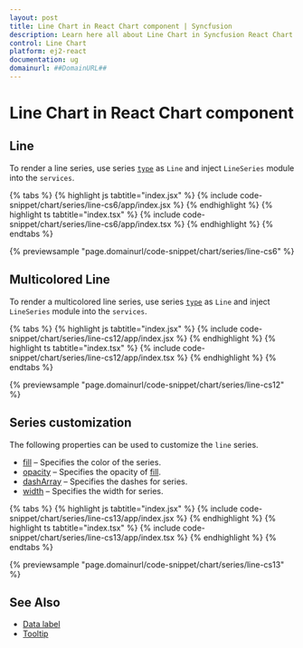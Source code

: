 ```yaml
---
layout: post
title: Line Chart in React Chart component | Syncfusion
description: Learn here all about Line Chart in Syncfusion React Chart component of Syncfusion Essential JS 2 and more.
control: Line Chart 
platform: ej2-react
documentation: ug
domainurl: ##DomainURL##
---
```

# Line Chart in React Chart component

<!-- markdownlint-disable MD036 -->

## Line

To render a line series, use series [`type`](https://ej2.syncfusion.com/react/documentation/api/chart/series/#type) as `Line` and inject `LineSeries` module into the `services`.

{% tabs %}
{% highlight js tabtitle="index.jsx" %}
{% include code-snippet/chart/series/line-cs6/app/index.jsx %}
{% endhighlight %}
{% highlight ts tabtitle="index.tsx" %}
{% include code-snippet/chart/series/line-cs6/app/index.tsx %}
{% endhighlight %}
{% endtabs %}

 {% previewsample "page.domainurl/code-snippet/chart/series/line-cs6" %}

## Multicolored Line

To render a multicolored line series, use series [`type`](https://ej2.syncfusion.com/react/documentation/api/chart/series/#type) as `Line` and inject `LineSeries` module into the `services`.

{% tabs %}
{% highlight js tabtitle="index.jsx" %}
{% include code-snippet/chart/series/line-cs12/app/index.jsx %}
{% endhighlight %}
{% highlight ts tabtitle="index.tsx" %}
{% include code-snippet/chart/series/line-cs12/app/index.tsx %}
{% endhighlight %}
{% endtabs %}

 {% previewsample "page.domainurl/code-snippet/chart/series/line-cs12" %}

## Series customization

The following properties can be used to customize the `line` series.

* [fill](https://ej2.syncfusion.com/react/documentation/api/chart/seriesModel/#fill) – Specifies the color of the series.
* [opacity](https://ej2.syncfusion.com/react/documentation/api/chart/seriesModel/#opacity) – Specifies the opacity of [fill](https://ej2.syncfusion.com/react/documentation/api/chart/seriesModel/#fill).
* [dashArray](https://ej2.syncfusion.com/react/documentation/api/chart/seriesModel/#dasharray) – Specifies the dashes for series.
* [width](/api/chart/seriesModel/#width) – Specifies the width for series.

{% tabs %}
{% highlight js tabtitle="index.jsx" %}
{% include code-snippet/chart/series/line-cs13/app/index.jsx %}
{% endhighlight %}
{% highlight ts tabtitle="index.tsx" %}
{% include code-snippet/chart/series/line-cs13/app/index.tsx %}
{% endhighlight %}
{% endtabs %}

 {% previewsample "page.domainurl/code-snippet/chart/series/line-cs13" %}

## See Also

* [Data label](./data-labels/)
* [Tooltip](./tool-tip/)
